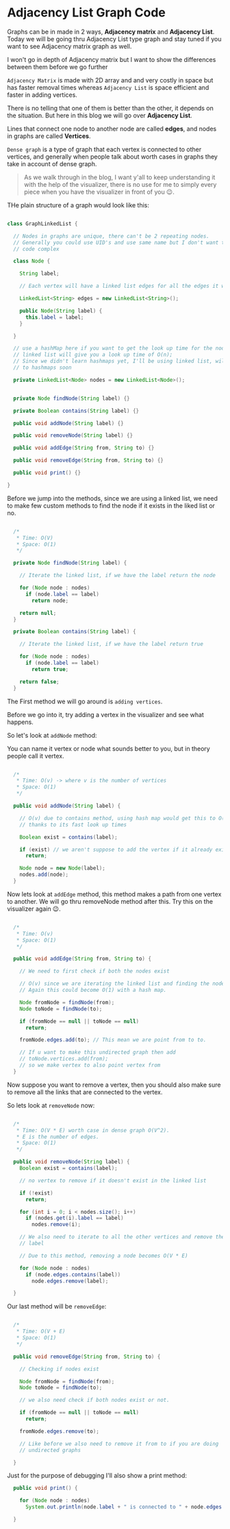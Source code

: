 # Adjacency List Graph Code

Graphs can be in made in 2 ways, **Adjacency matrix** and **Adjacency List**. Today we will be going thru Adjacency List type graph and stay tuned
if you want to see Adjacency matrix graph as well.

I won't go in depth of Adjacency matrix but I want to show the differences between them before we go further

`Adjacency Matrix` is made with 2D array and and very costly in space but has faster removal times whereas `Adjacency List` is space efficient and faster in adding vertices.

There is no telling that one of them is better than the other, it depends on the situation. But here in this blog we will go over **Adjacency List**.

Lines that connect one node to another node are called **edges**, and nodes in graphs are called **Vertices**.

`Dense graph` is a type of graph that each vertex is connected to other vertices,
and generally when people talk about worth cases in graphs they take in account of
dense graph.

> As we walk through in the blog, I want y'all to keep understanding it with the help of the visualizer, there is no use for me to simply
> every piece when you have the visualizer in front of you 😉.

THe plain structure of a graph would look like this:

```java:Graph.java

class GraphLinkedList {

  // Nodes in graphs are unique, there can't be 2 repeating nodes.
  // Generally you could use UID's and use same name but I don't want to put this
  // code complex

  class Node {

    String label;

    // Each vertex will have a linked list edges for all the edges it will have

    LinkedList<String> edges = new LinkedList<String>();

    public Node(String label) {
      this.label = label;
    }

  }

  // use a hashMap here if you want to get the look up time for the nodes in O(1)     else using
  // linked list will give you a look up time of O(n);
  // Since we didn't learn hashmaps yet, I'll be using linked list, will update it
  // to hashmaps soon

  private LinkedList<Node> nodes = new LinkedList<Node>();


  private Node findNode(String label) {}

  private Boolean contains(String label) {}

  public void addNode(String label) {}

  public void removeNode(String label) {}

  public void addEdge(String from, String to) {}

  public void removeEdge(String from, String to) {}

  public void print() {}

}

```

Before we jump into the methods, since we are using a linked list, we need to make few custom methods to find the node if it exists in the liked list or no.

```java:helperMethods.java

  /*
   * Time: O(V)
   * Space: O(1)
   */

  private Node findNode(String label) {

    // Iterate the linked list, if we have the label return the node

    for (Node node : nodes)
      if (node.label == label)
        return node;

    return null;
  }

  private Boolean contains(String label) {

    // Iterate the linked list, if we have the label return true

    for (Node node : nodes)
      if (node.label == label)
        return true;

    return false;
  }

```

The First method we will go around is `adding vertices`.

Before we go into it, try adding a vertex in the visualizer and see what happens.

So let's look at `addNode` method:

You can name it vertex or node what sounds better to you, but in theory people call it vertex.

```java:addNode.java

  /*
   * Time: O(v) -> where v is the number of vertices
   * Space: O(1)
   */

  public void addNode(String label) {

    // O(v) due to contains method, using hash map would get this to O(1),
    // thanks to its fast look up times

    Boolean exist = contains(label);

    if (exist) // we aren't suppose to add the vertex if it already exist
      return;

    Node node = new Node(label);
    nodes.add(node);
  }

```

Now lets look at `addEdge` method, this method makes a path from one vertex to another.
We will go thru removeNode method after this. Try this on the visualizer again 😉.

```java:addEdge.java

  /*
   * Time: O(v)
   * Space: O(1)
   */

  public void addEdge(String from, String to) {

    // We need to first check if both the nodes exist

    // O(v) since we are iterating the linked list and finding the node.
    // Again this could become O(1) with a hash map.

    Node fromNode = findNode(from);
    Node toNode = findNode(to);

    if (fromNode == null || toNode == null)
      return;

    fromNode.edges.add(to); // This mean we are point from to to.

    // If u want to make this undirected graph then add
    // toNode.vertices.add(from);
    // so we make vertex to also point vertex from
  }

```

Now suppose you want to remove a vertex, then you should also make sure to remove all the links that are connected to the vertex.

So lets look at `removeNode` now:

```java:removeNode.java

  /*
   * Time: O(V * E) worth case in dense graph O(V^2).
   * E is the number of edges.
   * Space: O(1)
   */

  public void removeNode(String label) {
    Boolean exist = contains(label);

    // no vertex to remove if it doesn't exist in the linked list

    if (!exist)
      return;

    for (int i = 0; i < nodes.size(); i++)
      if (nodes.get(i).label == label)
        nodes.remove(i);

    // We also need to iterate to all the other vertices and remove the link / edge to
    // label

    // Due to this method, removing a node becomes O(V * E)

    for (Node node : nodes)
      if (node.edges.contains(label))
        node.edges.remove(label);

  }

```

Our last method will be `removeEdge`:

```java:removeEdge.java

  /*
   * Time: O(V + E)
   * Space: O(1)
   */

  public void removeEdge(String from, String to) {

    // Checking if nodes exist

    Node fromNode = findNode(from);
    Node toNode = findNode(to);

    // we also need check if both nodes exist or not.

    if (fromNode == null || toNode == null)
      return;

    fromNode.edges.remove(to);

    // Like before we also need to remove it from to if you are doing
    // undirected graphs

  }
```

Just for the purpose of debugging I'll also show a print method:

```java:print.java
  public void print() {

    for (Node node : nodes)
      System.out.println(node.label + " is connected to " + node.edges.toString());

  }
```

